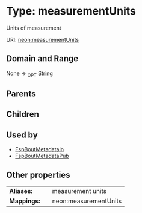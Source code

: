 
# Type: measurementUnits


Units of measurement

URI: [neon:measurementUnits](https://data.neonscience.org/measurementUnits)


## Domain and Range

None ->  <sub>OPT</sub> [String](types/String.md)

## Parents


## Children


## Used by

 * [FspBoutMetadataIn](FspBoutMetadataIn.md)
 * [FspBoutMetadataPub](FspBoutMetadataPub.md)

## Other properties

|  |  |  |
| --- | --- | --- |
| **Aliases:** | | measurement units |
| **Mappings:** | | neon:measurementUnits |

